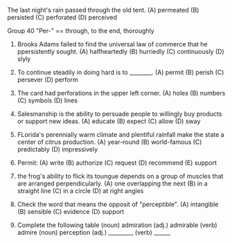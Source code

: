 The last night's rain passed through the old tent.
(A) permeated   (B) persisted   (C) perforated    (D) perceived

Group 40 "Per-" == through, to the end, thoroughly




1. Brooks Adams failed to find the universal law of commerce that he ppersistently sought.
(A) halfheartedly    (B) hurriedly    (C) continuously   (D) slyly


2. To continue steadily in doing hard is to ________.
(A) permit   (B) perish    (C) persever    (D) perform


3. The card had perforations in the upper left corner. 
(A) holes    (B) numbers   (C) symbols   (D) lines


4. Salesmanship is the ability to persuade people to willingly buy products or support new ideas.
(A) educate   (B) expect  (C) allow   (D) sway


5. FLorida's perennially warm climate and plentiful rainfall make the state a center of citrus production.
(A) year-round    (B) world-famous    (C) predictably   (D) impressively


6. Permit:
(A) write   (B) authorize   (C) request   (D) recommend     (E) support


7. the frog's ability to flick its toungue depends on a group of muscles that are arranged perpendicularly.
(A) one overlapping the next    (B) in a straight line    (C) in a circle     (D) at right angles


8. Check the word that means the opposit of "perceptible".
(A) intangible    (B) sensible    (C) evidence    (D) support


9. Complete the following table
(noun) admiration   (adj.) admirable    (verb) admire
(noun) perception   (adj.) _________    (verb) ______
